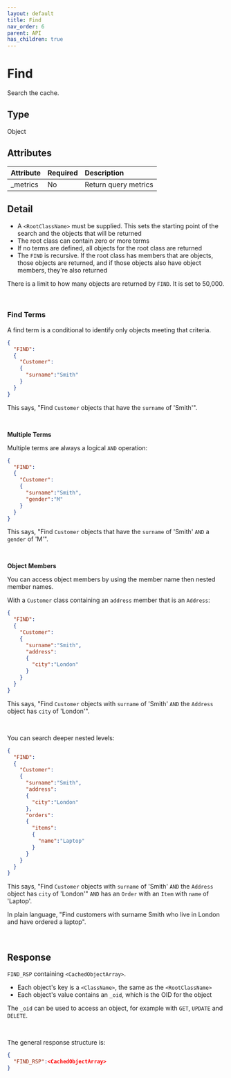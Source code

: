 ```yaml
---
layout: default
title: Find
nav_order: 6
parent: API
has_children: true
---
```


# Find
Search the cache.


## Type
Object



## Attributes

| Attribute | Required | Description      |
|:-----     | :---|:-------               |
| _metrics  | No  | Return query metrics  |


## Detail

- A `<RootClassName>` must be supplied. This sets the starting point of the search and the objects that will be returned
- The root class can contain zero or more terms
- If no terms are defined, all objects for the root class are returned
- The `FIND` is recursive. If the root class has members that are objects, those objects are returned, and if those objects also have object members, they're also returned

There is a limit to how many objects are returned by `FIND`. It is set to 50,000.

<br/>

### Find Terms
A find term is a conditional to identify only objects meeting that criteria.


```json
{
  "FIND":
  {
    "Customer":
    {
      "surname":"Smith"
    }
  }
}
```

This says, "Find `Customer` objects that have the `surname` of 'Smith'".

<br/>

**Multiple Terms**

Multiple terms are always a logical `AND` operation:

```json
{
  "FIND":
  {
    "Customer":
    {
      "surname":"Smith",
      "gender":"M"
    }
  }
}
```

This says, "Find `Customer` objects that have the `surname` of 'Smith' `AND` a `gender` of 'M'".

<br/>

**Object Members**

You can access object members by using the member name then nested member names.

With a `Customer` class containing an `address` member that is an `Address`:

```json
{
  "FIND":
  {
    "Customer":
    {
      "surname":"Smith",
      "address":
      {
        "city":"London"
      }
    }
  }
}
```

This says, "Find `Customer` objects with `surname` of 'Smith' `AND` the `Address` object has `city` of 'London'".

<br/>

You can search deeper nested levels:

```json
{
  "FIND":
  {
    "Customer":
    {
      "surname":"Smith",
      "address":
      {
        "city":"London"
      },
      "orders":
      {
        "items":
        {
          "name":"Laptop"
        }
      }
    }
  }
}
```

This says, "Find `Customer` objects with `surname` of 'Smith' `AND` the `Address` object has `city` of 'London'" `AND` has an `Order` with an `Item` with `name` of 'Laptop'.

In plain language, "Find customers with surname Smith who live in London and have ordered a laptop".


<br/>

## Response
`FIND_RSP` containing `<CachedObjectArray>`.

- Each object's key is a `<ClassName>`, the same as the `<RootClassName>`
- Each object's value contains an `_oid`, which is the OID for the object

The `_oid` can be used to access an object, for example with `GET`, `UPDATE` and `DELETE`.

<br/>

The general response structure is:

```json
{
  "FIND_RSP":<CachedObjectArray> 
}
```

